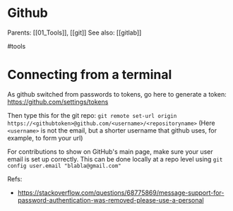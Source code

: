 # Github

Parents: [[01_Tools]], [[git]]
See also: [[gitlab]]

#tools


# Connecting from a terminal

As github switched from passwords to tokens, go here to generate a token: https://github.com/settings/tokens

Then type this for the git repo:
`git remote set-url origin https://<githubtoken>@github.com/<username>/<repositoryname>`
(Here `<username>` is not the email, but a shorter username that github uses, for example, to form your url)

For contributions to show on GitHub's main page, make sure your user email is set up correctly. This can be done locally at a repo level using `git config user.email "blabla@gmail.com"`

Refs:
* https://stackoverflow.com/questions/68775869/message-support-for-password-authentication-was-removed-please-use-a-personal